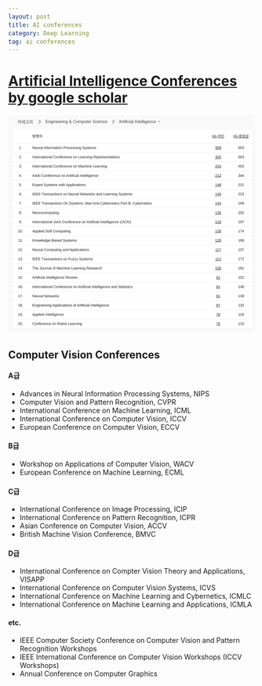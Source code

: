 ```yaml
---
layout: post
title: AI conferences
category: Deep Learning
tag: ai conferences
---
```


# [Artificial Intelligence Conferences by google scholar](https://scholar.google.co.kr/citations?view_op=top_venues&hl=ko&vq=eng_artificialintelligence) 

<img src='/assets/deep_learning/ai_conferences/ai_conferences.png'>


## Computer Vision Conferences

#### A급

- Advances in Neural Information Processing Systems, NIPS
- Computer Vision and Pattern Recognition, CVPR
- International Conference on Machine Learning, ICML
- International Conference on Computer Vision, ICCV
- European Conference on Computer Vision, ECCV

#### B급

- Workshop on Applications of Computer Vision, WACV
- European Conference on Machine Learning, ECML

#### C급

- International Conference on Image Processing, ICIP
- International Conference on Pattern Recognition, ICPR
- Asian Conference on Computer Vision, ACCV
- British Machine Vision Conference, BMVC

#### D급

- International Conference on Compter Vision Theory and Applications, VISAPP
- International Conference on Computer Vision Systems, ICVS
- International Conference on Machine Learning and Cybernetics, ICMLC
- International Conference on Machine Learning and Applications, ICMLA

#### etc.

- IEEE Computer Society Conference on Computer Vision and Pattern Recognition Workshops
- IEEE International Conference on Computer Vision Workshops (ICCV Workshops)
- Annual Conference on Computer Graphics
